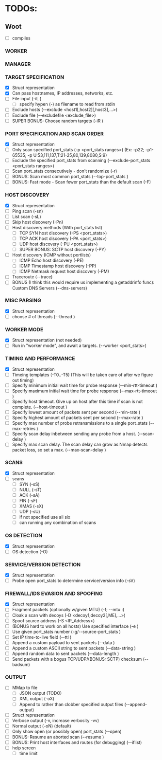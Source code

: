 # TODOs:

## Woot 
 - [ ] compiles

### WORKER

### MANAGER

### TARGET SPECIFICATION
 - [x] Struct representation
 - [x] Can pass hostnames, IP addresses, networks, etc.
 - [ ] File input (-iL <filename>)
    - [ ] specify hypen (-) as filename to read from stdin
 - [ ] Exclude hosts (--exclude <host1\[,host2]\[,host3],...>)
 - [ ] Exclude file (--excludefile <exclude_file>)
 - [ ] SUPER BONUS: Choose random targets (-iR <num hosts>)

### PORT SPECIFICATION AND SCAN ORDER
 - [x] Struct representation
 - [ ] Only scan specified port_stats (-p <port_stats ranges>) (Ex: -p22; -p1-65535; -p U:53,111,137,T:21-25,80,139,8080,S:9)
 - [ ] Exclude the specified port_stats from scanning (--exclude-port_stats <port_stats ranges>)
 - [ ] Scan port_stats consecutively - don't randomize (-r)
 - [ ] BONUS: Scan <number> most common port_stats (--top-port_stats <number>)
 - [ ] BONUS: Fast mode - Scan fewer port_stats than the default scan (-F)

### HOST DISCOVERY
 - [x] Struct representation
 - [ ] Ping scan (-sn)
 - [ ] List scan (-sL)
 - [ ] Skip host discovery (-Pn)
 - [ ] Host discovery methods (With port_stats list)
 	- [ ] TCP SYN host discovery (-PS <port_stats>)
 	- [ ] TCP ACK host discovery (-PA <port_stats>)
 	- [ ] UDP host discovery (-PU <port_stats>)
 	- [ ] SUPER BONUS: SCTP host discovery (-PY)
 - [ ] Host discovery (ICMP without portlists)
 	- [ ] ICMP Echo host discovery (-PE)
 	- [ ] ICMP Timestamp host discovery (-PP)
 	- [ ] ICMP Netmask request host discovery (-PM)
 - [ ] Traceroute (--trace)
 - [ ] BONUS (I think this would require us implementing a getaddrinfo func): Custom DNS Servers (--dns-servers)

### MISC PARSING
 - [x] Struct representation
 - [ ] choose # of threads (--thread <num>)

### WORKER MODE
 - [x] Struct representation (not needed)
 - [ ] Run in "worker mode", and await a targets. (--worker <port_stats>)

###  TIMING AND PERFORMANCE
 - [x] Struct representation
 - [ ] Timeing templates (-T0..-T5) (This will be taken care of after we figure out timing)
 - [ ] Specify minimum initial wait time for probe response (--min-rtt-timeout <time>)
 - [ ] Specify maximum initial wait time for probe response (--max-rtt-timeout <time>)
 - [ ] Specify host timeout. Give up on host after this time if scan is not complete. (--host-timeout <time>)
 - [ ] Specify lowest amount of packets sent per second (--min-rate <packet amount>)
 - [ ] Specify highest amount of packets sent per second (--max-rate <packet amount>)
 - [ ] Specify max number of probe retransmissions to a single port_stats (--max-retries <time>)
 - [ ] Specify scan delay inbetween sending any probe from a host. (--scan-delay <time>)
 - [ ] Specify max scan delay. The scan delay can grow as Nmap detects packet loss, so set a max. (--max-scan-delay <time>)

### SCANS
 - [x] Struct representation
 - [ ] scans
	- [ ] SYN (-sS)
	- [ ] NULL (-sT)
	- [ ] ACK (-sA)
	- [ ] FIN (-sF)
	- [ ] XMAS (-sX)
	- [ ] UDP (-sU)
	- [ ] if not specified use all six
	- [ ] can running any combination of scans

### OS DETECTION
 - [x] Struct representation
 - [ ] OS detection (-O)

### SERVICE/VERSION DETECTION
 - [x] Struct representation
 - [ ] Probe open port_stats to determine service/version info (-sV)

### FIREWALL/IDS EVASION AND SPOOFING
 - [x] Struct representation
 - [ ] Fragment packets (optionally w/given MTU) (-f; --mtu <val>:)
 - [ ] Cloak a scan with decoys (-D <decoy1,decoy2\[,ME],...>)
 - [ ] Spoof source address (-S <IP_Address>)
 - [ ] (BONUS hard to work on all hosts) Use specified interface (-e <iface>)
 - [ ] Use given port_stats number (-g/--source-port_stats <portnum>)
 - [ ] Set IP time-to-live field (--ttl <val>)
 - [ ] Append a custom payload to sent packets (--data <hex string>)
 - [ ] Append a custom ASCII string to sent packets (--data-string <string>)
 - [ ] Append random data to sent packets (--data-length <num>)
 - [ ] Send packets with a bogus TCP/UDP/(BONUS: SCTP) checksum (--badsum)

### OUTPUT
 - [ ] MMap to file
    - [ ] JSON output (TODO)
    - [ ] XML output (-oX)
    - [ ] Append to rather than clobber specified output files (--append-output)
 - [ ] Struct representation
 - [ ] Verbose output (-v, increase verbosity -vv)
 - [ ] Normal output (-oN) (default)
 - [ ] Only show open (or possibly open) port_stats (--open)
 - [ ] BONUS: Resume an aborted scan (--resume <filename>)
 - [ ] BONUS: Print host interfaces and routes (for debugging) (--iflist)
 - [ ] help screen
	- [ ] time limit
